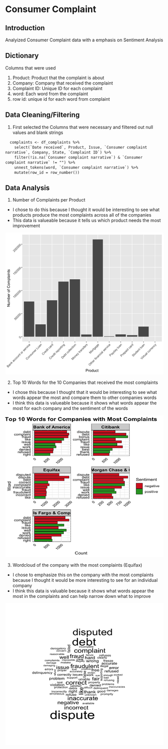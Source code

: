 # Consumer Complaint

## Introduction
Analyized Consumer Complaint data with a emphasis on Sentiment Analysis

## Dictionary
Columns that were used
1. Product: Product that the complaint is about
2. Company: Company that received the complaint
3. Complaint ID: Unique ID for each complaint
4. word: Each word from the complaint
5. row id: unique id for each word from complaint


## Data Cleaning/Filtering

1. First selected the Columns that were necessary and filtered out null values and blank strings
```
  complaints <- df_complaints %>%
    select(`Date received`, Product, Issue, `Consumer complaint narrative`, Company, State, `Complaint ID`) %>%
    filter(!is.na(`Consumer complaint narrative`) & `Consumer complaint narrative` != "") %>%
    unnest_tokens(word, `Consumer complaint narrative`) %>%
    mutate(row_id = row_number())
```

## Data Analysis

1. Number of Complaints per Product
- I chose to do this because I thought it would be interesting to see what products produce the most complaints across all of the companies
- This data is valueable because it tells us which product needs the most improvement

<img src = "Charts/ProductComplaints.png" height = 450, width = 600>

2. Top 10 Words for the 10 Companies that received the most complaints
- I chose this because I thought that it would be interesting to see what words appear the most and compare them to other companies words
- I think this data is valueable because it shows what words appear the most for each company and the sentiment of the words

<img src = "Charts/Top10Words.png" height = 450, width = 600>

3. Wordcloud of the company with the most complaints (Equifax)
- I chose to emphasize this on the company with the most complaints because I thought it would be more interesting to see for an individual company
- I think this data is valuable because it shows what words appear the most in the complaints and can help narrow down what to improve

<img src = "Charts/Wordcloud.png" height = 450, width = 600>
